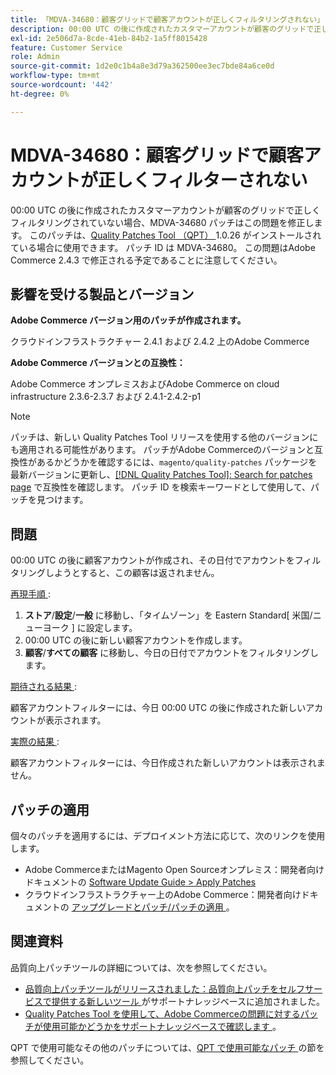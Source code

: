 ```yaml
---
title: 「MDVA-34680：顧客グリッドで顧客アカウントが正しくフィルタリングされない」
description: 00:00 UTC の後に作成されたカスタマーアカウントが顧客のグリッドで正しくフィルタリングされていない場合、MDVA-34680 パッチはこの問題を修正します。 このパッチは、[Quality Patches Tool （QPT） ] （/help/announcements/adobe-commerce-announcements/magento-quality-patches-released-new-tool-to-self-serve-quality-patches.md） 1.0.26 がインストールされている場合に利用できます。 パッチ ID は MDVA-34680。 この問題はAdobe Commerce 2.4.3 で修正される予定であることに注意してください。
exl-id: 2e506d7a-8cde-41eb-84b2-1a5ff8015428
feature: Customer Service
role: Admin
source-git-commit: 1d2e0c1b4a8e3d79a362500ee3ec7bde84a6ce0d
workflow-type: tm+mt
source-wordcount: '442'
ht-degree: 0%

---
```


# MDVA-34680：顧客グリッドで顧客アカウントが正しくフィルターされない

00:00 UTC の後に作成されたカスタマーアカウントが顧客のグリッドで正しくフィルタリングされていない場合、MDVA-34680 パッチはこの問題を修正します。 このパッチは、[Quality Patches Tool （QPT） ](/help/announcements/adobe-commerce-announcements/magento-quality-patches-released-new-tool-to-self-serve-quality-patches.md)1.0.26 がインストールされている場合に使用できます。 パッチ ID は MDVA-34680。 この問題はAdobe Commerce 2.4.3 で修正される予定であることに注意してください。

## 影響を受ける製品とバージョン

**Adobe Commerce バージョン用のパッチが作成されます。**

クラウドインフラストラクチャー 2.4.1 および 2.4.2 上のAdobe Commerce

**Adobe Commerce バージョンとの互換性：**

Adobe Commerce オンプレミスおよびAdobe Commerce on cloud infrastructure 2.3.6-2.3.7 および 2.4.1-2.4.2-p1

>[!NOTE]
>
>パッチは、新しい Quality Patches Tool リリースを使用する他のバージョンにも適用される可能性があります。 パッチがAdobe Commerceのバージョンと互換性があるかどうかを確認するには、`magento/quality-patches` パッケージを最新バージョンに更新し、[[!DNL Quality Patches Tool]: Search for patches page](https://devdocs.magento.com/quality-patches/tool.html#patch-grid) で互換性を確認します。 パッチ ID を検索キーワードとして使用して、パッチを見つけます。

## 問題

00:00 UTC の後に顧客アカウントが作成され、その日付でアカウントをフィルタリングしようとすると、この顧客は返されません。

<u> 再現手順 </u>:

1. **ストア**/**設定**/**一般** に移動し、「タイムゾーン」を Eastern Standard[ 米国/ニューヨーク ] に設定します。
1. 00:00 UTC の後に新しい顧客アカウントを作成します。
1. **顧客**/**すべての顧客** に移動し、今日の日付でアカウントをフィルタリングします。

<u> 期待される結果 </u>:

顧客アカウントフィルターには、今日 00:00 UTC の後に作成された新しいアカウントが表示されます。

<u> 実際の結果 </u>:

顧客アカウントフィルターには、今日作成された新しいアカウントは表示されません。

## パッチの適用

個々のパッチを適用するには、デプロイメント方法に応じて、次のリンクを使用します。

* Adobe CommerceまたはMagento Open Sourceオンプレミス：開発者向けドキュメントの [Software Update Guide > Apply Patches](https://devdocs.magento.com/guides/v2.4/comp-mgr/patching/mqp.html)
* クラウドインフラストラクチャー上のAdobe Commerce：開発者向けドキュメントの [ アップグレードとパッチ/パッチの適用 ](https://devdocs.magento.com/cloud/project/project-patch.html)。

## 関連資料

品質向上パッチツールの詳細については、次を参照してください。

* [ 品質向上パッチツールがリリースされました：品質向上パッチをセルフサービスで提供する新しいツール ](/help/announcements/adobe-commerce-announcements/magento-quality-patches-released-new-tool-to-self-serve-quality-patches.md) がサポートナレッジベースに追加されました。
* [Quality Patches Tool を使用して、Adobe Commerceの問題に対するパッチが使用可能かどうかをサポートナレッジベースで確認します ](/help/support-tools/patches-available-in-qpt-tool/check-patch-for-magento-issue-with-magento-quality-patches.md)。

QPT で使用可能なその他のパッチについては、[QPT で使用可能なパッチ ](https://support.magento.com/hc/en-us/sections/360010506631-Patches-available-in-MQP-tool-) の節を参照してください。
